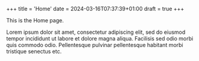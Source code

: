 +++
title = 'Home'
date = 2024-03-16T07:37:39+01:00
draft = true
+++

This is the Home page.

Lorem ipsum dolor sit amet, consectetur adipiscing elit, sed do eiusmod tempor
incididunt ut labore et dolore magna aliqua. Facilisis sed odio morbi quis
commodo odio. Pellentesque pulvinar pellentesque habitant morbi tristique
senectus etc.
